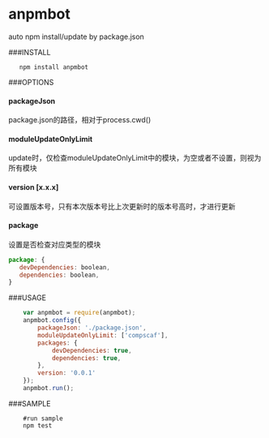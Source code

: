 # anpmbot
auto npm install/update by package.json

###INSTALL
```shell
   npm install anpmbot
```
###OPTIONS
#### packageJson

package.json的路径，相对于process.cwd()

#### moduleUpdateOnlyLimit

update时，仅检查moduleUpdateOnlyLimit中的模块，为空或者不设置，则视为所有模块

#### version [x.x.x]

可设置版本号，只有本次版本号比上次更新时的版本号高时，才进行更新

#### package

设置是否检查对应类型的模块

```js
package: {
   devDependencies: boolean,
   dependencies: boolean, 
}

```

###USAGE

```js
    var anpmbot = require(anpmbot);
    anpmbot.config({
        packageJson: './package.json',
        moduleUpdateOnlyLimit: ['compscaf'],
        packages: {
            devDependencies: true,
            dependencies: true,
        },
        version: '0.0.1'
    });
    anpmbot.run();
```

###SAMPLE

```shell
    #run sample
    npm test
```
